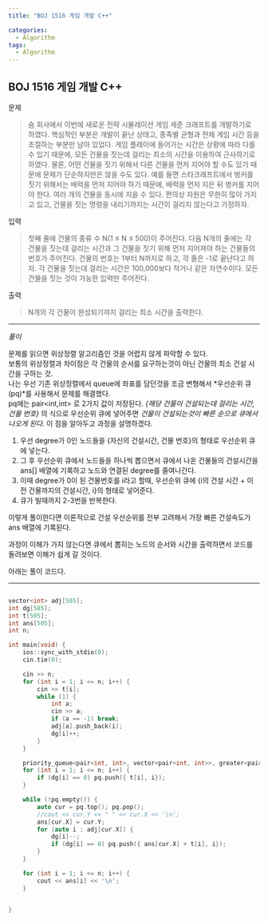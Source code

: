 ```yaml
---
title: "BOJ 1516 게임 개발 C++"

categories:
  - Algorithm
tags:
  - Algorithm
---
```


## BOJ 1516 게임 개발 C++

문제

> 숌 회사에서 이번에 새로운 전략 시뮬레이션 게임 세준 크래프트를 개발하기로 하였다. 핵심적인 부분은 개발이 끝난 상태고, 종족별 균형과 전체 게임 시간 등을 조절하는 부분만 남아 있었다.
> 게임 플레이에 들어가는 시간은 상황에 따라 다를 수 있기 때문에, 모든 건물을 짓는데 걸리는 최소의 시간을 이용하여 근사하기로 하였다. 물론, 어떤 건물을 짓기 위해서 다른 건물을 먼저 지어야 할 수도 있기 때문에 문제가 단순하지만은 않을 수도 있다. 예를 들면 스타크래프트에서 벙커를 짓기 위해서는 배럭을 먼저 지어야 하기 때문에, 배럭을 먼저 지은 뒤 벙커를 지어야 한다. 여러 개의 건물을 동시에 지을 수 있다.
> 편의상 자원은 무한히 많이 가지고 있고, 건물을 짓는 명령을 내리기까지는 시간이 걸리지 않는다고 가정하자.

입력

> 첫째 줄에 건물의 종류 수 N(1 ≤ N ≤ 500)이 주어진다. 다음 N개의 줄에는 각 건물을 짓는데 걸리는 시간과 그 건물을 짓기 위해 먼저 지어져야 하는 건물들의 번호가 주어진다. 건물의 번호는 1부터 N까지로 하고, 각 줄은 -1로 끝난다고 하자. 각 건물을 짓는데 걸리는 시간은 100,000보다 작거나 같은 자연수이다. 모든 건물을 짓는 것이 가능한 입력만 주어진다.

출력

> N개의 각 건물이 완성되기까지 걸리는 최소 시간을 출력한다.

---

_풀이_

문제를 읽으면 위상정렬 알고리즘인 것을 어렵지 않게 파악할 수 있다.  
보통의 위상정렬과 차이점은 각 건물의 순서를 요구하는것이 아닌 건물의 최소 건설 시간을 구하는 것.  
나는 우선 기존 위상정렬에서 queue에 좌표를 담던것을 조금 변형해서 *우선순위 큐(pq)*를 사용해서 문제를 해결했다.  
pq에는 pair<int,int> 로 2가지 값이 저장된다.
_{해당 건물이 건설되는데 걸리는 시간, 건물 번호}_ 의 식으로 우선순위 큐에 넣어주면 _건물이 건설되는것이 빠른 순으로 큐에서 나오게 된다._
이 점을 알아두고 과정을 설명하겠다.

1. 우선 degree가 0인 노드들을 {자신의 건설시간, 건물 번호}의 형태로 우선순위 큐에 넣는다.
2. 그 후 우선순위 큐에서 노드들을 하나씩 뽑으면서 큐에서 나온 건물들의 건설시간을 ans[] 배열에 기록하고 노드와 연결된 degree를 줄여나간다.
3. 이때 degree가 0이 된 건물번호를 i라고 할때, 우선순위 큐에 {i의 건설 시간 + 이전 건물까지의 건설시간, i}의 형태로 넣어준다.
4. 큐가 빌때까지 2-3번을 반복한다.

이렇게 풀이한다면 이론적으로 건설 우선순위를 전부 고려해서 가장 빠른 건설속도가 ans 배열에 기록된다.

과정이 이해가 가지 않는다면 큐에서 뽑히는 노드의 순서와 시간을 출력하면서 코드를 돌려보면 이해가 쉽게 갈 것이다.

아래는 풀이 코드다.

---

```c++

vector<int> adj[505];
int dg[505];
int t[505];
int ans[505];
int n;

int main(void) {
    ios::sync_with_stdio(0);
    cin.tie(0);

    cin >> n;
    for (int i = 1; i <= n; i++) {
        cin >> t[i];
        while (1) {
            int a;
            cin >> a;
            if (a == -1) break;
            adj[a].push_back(i);
            dg[i]++;
        }
    }

    priority_queue<pair<int, int>, vector<pair<int, int>>, greater<pair<int, int>>> pq;
    for (int i = 1; i <= n; i++) {
        if (dg[i] == 0) pq.push({ t[i], i});
    }

    while (!pq.empty()) {
        auto cur = pq.top(); pq.pop();
        //cout << cur.Y << " " << cur.X << '\n';
        ans[cur.X] = cur.Y;
        for (auto i : adj[cur.X]) {
            dg[i]--;
            if (dg[i] == 0) pq.push({ ans[cur.X] + t[i], i});
        }
    }

    for (int i = 1; i <= n; i++) {
        cout << ans[i] << '\n';
    }


}

```
